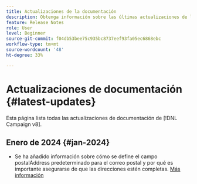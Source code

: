```yaml
---
title: Actualizaciones de la documentación
description: Obtenga información sobre las últimas actualizaciones de la documentación
feature: Release Notes
role: User
level: Beginner
source-git-commit: f04db53bee75c935bc8737eef93fa05ec6868ebc
workflow-type: tm+mt
source-wordcount: '48'
ht-degree: 33%

---
```



# Actualizaciones de documentación {#latest-updates}

Esta página lista todas las actualizaciones de documentación de [!DNL Campaign v8].

## Enero de 2024 {#jan-2024}

* Se ha añadido información sobre cómo se define el campo postalAddress predeterminado para el correo postal y por qué es importante asegurarse de que las direcciones estén completas. [Más información](../send/direct-mail.md)

